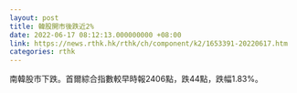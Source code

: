 ```yaml
---
layout: post
title: 韓股開市後跌近2%
date: 2022-06-17 08:12:13.000000000 +08:00
link: https://news.rthk.hk/rthk/ch/component/k2/1653391-20220617.htm
categories: rthk
---
```


南韓股市下跌。首爾綜合指數較早時報2406點，跌44點，跌幅1.83%。
